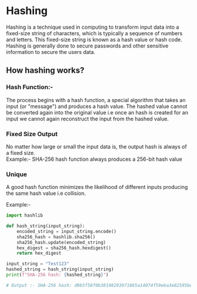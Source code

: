 # Hashing

Hashing is a technique used in computing to transform input data into a 
fixed-size string of characters, which is typically a sequence of numbers and letters. This fixed-size string is known as a hash value or hash code. Hashing is generally done to secure passwords and other 
sensitive information to secure the users data.

## How hashing works?

### Hash Function:-
The process begins with a hash function, a special algorithm that takes an input (or "message") and produces a hash value. 
The hashed value cannot be converted again into the original value i.e once an hash is created for an input we cannot again reconstruct the input from the hashed value.

### Fixed Size Output

No matter how large or small the input data is, the output hash is always of a fixed size.  
Example:-  SHA-256 hash function always produces a 256-bit hash value

### Unique

A good hash function minimizes the likelihood of different inputs producing the same hash value i.e collision.  

Example:-
```python
import hashlib

def hash_string(input_string):
    encoded_string = input_string.encode()
    sha256_hash = hashlib.sha256()
    sha256_hash.update(encoded_string)
    hex_digest = sha256_hash.hexdigest()
    return hex_digest

input_string = "Test123"
hashed_string = hash_string(input_string)
print(f"SHA-256 hash: {hashed_string}")

# Output :- SHA-256 hash: d9b5f58f0b38198293971865a14074f59eba3e82595becbe86ae51f1d9f1f65e
```